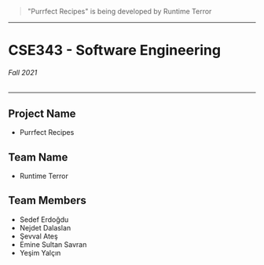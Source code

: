 > "Purrfect Recipes" is being developed by Runtime Terror

---

# CSE343 - Software Engineering
###### Fall 2021

---
## Project Name
- Purrfect Recipes
## Team Name 
- Runtime Terror
## Team Members
- Sedef Erdoğdu
- Nejdet Dalaslan 
- Şevval Ateş
- Emine Sultan Savran
- Yeşim Yalçın

